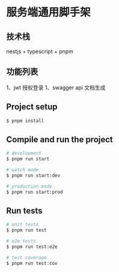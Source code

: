 # 服务端通用脚手架

## 技术栈
nestjs + typescript + pnpm 

## 功能列表
1、jwt 授权登录
1、swagger api 文档生成

## Project setup

```bash
$ pnpm install
```

## Compile and run the project

```bash
# development
$ pnpm run start

# watch mode
$ pnpm run start:dev

# production mode
$ pnpm run start:prod
```

## Run tests

```bash
# unit tests
$ pnpm run test

# e2e tests
$ pnpm run test:e2e

# test coverage
$ pnpm run test:cov
```

